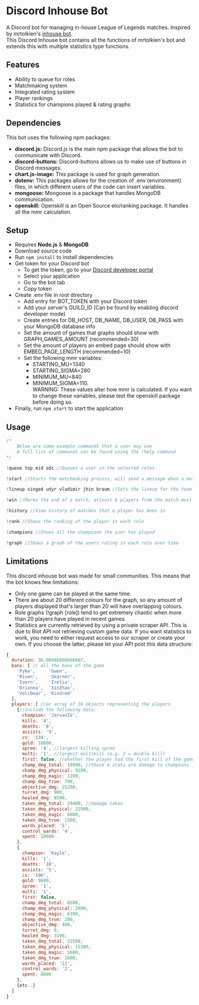 # Discord Inhouse Bot
A Discord bot for managing in-house League of Legends matches. Inspired by mrtolkien's [inhouse bot](https://github.com/mrtolkien/inhouse_bot).  
This Discord Inhouse bot contains all the functions of mrtolkien's bot and extends this with multiple statistics type functions.

## Features
* Ability to queue for roles
* Matchmaking system
* Integrated rating system
* Player rankings
* Statistics for champions played & rating graphs

## Dependencies
This bot uses the following npm packages:
* **discord.js:** Discord.js is the main npm package that allows the bot to communicate with Discord.
* **discord-buttons:** Discord-buttons allows us to make use of buttons in Discord messages.
* **chart.js-image:** This package is used for graph generation.
* **dotenv:** This packages allows for the creation of .env (environment) files, in which different users of the code can insert variables.
* **mongoose:** Mongoose is a package that handles MongoDB communication.
* **openskill:** Openskill is an Open Source elo/ranking package. It handles all the mmr calculation.
## Setup
* Requires **Node.js** & **MongoDB**
* Download source code
* Run `npm install` to install dependencies
* Get token for your Discord bot
    * To get the token, go to your [Discord developer portal](https://discord.com/developers/applications)
    * Select your application
    * Go to the bot tab
    * Copy token
* Create .env file in root directory
    * Add entry for BOT_TOKEN with your Discord token
    * Add your server's GUILD_ID (Can be found by enabling discord developer mode)
    * Create entries for DB_HOST, DB_NAME, DB_USER, DB_PASS with your MongoDB database info
    * Set the amount of games that graphs should show with GRAPH_GAMES_AMOUNT (recommended=30)
    * Set the amount of players an embed page should show with EMBED_PAGE_LENGTH (recommended=10)
    * Set the following mmr variables: 
      * STARTING_MU=1340
      * STARTING_SIGMA=280
      * MINIMUM_MU=840
      * MINIMUM_SIGMA=110.  
    WARNING: These values alter how mmr is calculated. If you want to change these variables, please test the openskill package before doing so.
* Finally, run `npm start` to start the application
## Usage
```javascript
/*
    Below are some example commands that a user may use
    A full list of commands can be found using the !help command
*/

!queue top mid adc //Queues a user in the selected roles

!start //Starts the matchmaking process, will send a message when a match is found

!lineup singed udyr vladimir jhin braum //Sets the lineup for the team that the user of this command is on

!win //Marks the end of a match, atleast 6 players from the match must accept this for the game to be accepted

!history //View history of matches that a player has been in

!rank //Shows the ranking of the player in each role

!champions //Shows all the champions the user has played

!graph //Shows a graph of the users rating in each role over time
```
## Limitations
This discord inhouse bot was made for small communities. This means that the bot knows few limitations:

* Only one game can be played at the same time.
* There are about 20 different colours for the graph, so any amount of players displayed that's larger than 20 will have overlapping colours.
* Role graphs (!graph [role]) tend to get extremely chaotic when more than 20 players have played in recent games.
* Statistics are currently retrieved by using a private scraper API. This is due to Riot API not retrieving custom game data. If you want statistics to work, you need to either request access to our scraper or create your own. If you choose the latter, please let your API post this data structure:

```javascript
{
  duration: 36.06666666666667,  
  bans: [ // all the bans of the game
    'Pyke',     'Gwen',
    'Riven',    'Skarner',
    'Ivern',    'Irelia',
    'Orianna',  'XinZhao',
    'Volibear', 'Kindred'
  ],
  players: [ //an array of 10 objects representing the players
    {//include the following data:
      champion: 'JarvanIV',
      kills: '4',
      deaths: '8',
      assists: '9',
      cs: '134',
      gold: 10600,
      spree: '4', //largest killing spree
      multi: '1', //largest multikill (e.g. 2 = double kill)
      first: false, //whether the player had the first kill of the game
      champ_dmg_total: 10900, //these 4 stats are damage to champions
      champ_dmg_physical: 9200,
      champ_dmg_magic: 1100,
      champ_dmg_true: 700,
      objective_dmg: 25200,
      turret_dmg: 900,
      healed_dmg: 8500,
      taken_dmg_total: 29400, //damage taken
      taken_dmg_physical: 21900,
      taken_dmg_magic: 6000,
      taken_dmg_true: 1500,
      wards_placed: '5',
      control_wards: '4',
      spent: 10600
    },
    {
      champion: 'Kayle',
      kills: '1',
      deaths: '10',
      assists: '5',
      cs: '196',
      gold: 9600,
      spree: '1',
      multi: '1',
      first: false,
      champ_dmg_total: 8500,
      champ_dmg_physical: 2000,
      champ_dmg_magic: 6300,
      champ_dmg_true: 200,
      objective_dmg: 400,
      turret_dmg: 0,
      healed_dmg: 3100,
      taken_dmg_total: 22500,
      taken_dmg_physical: 15300,
      taken_dmg_magic: 5600,
      taken_dmg_true: 1600,
      wards_placed: '11',
      control_wards: '2',
      spent: 8600
    },
    {etc..}
  ]
}

```
